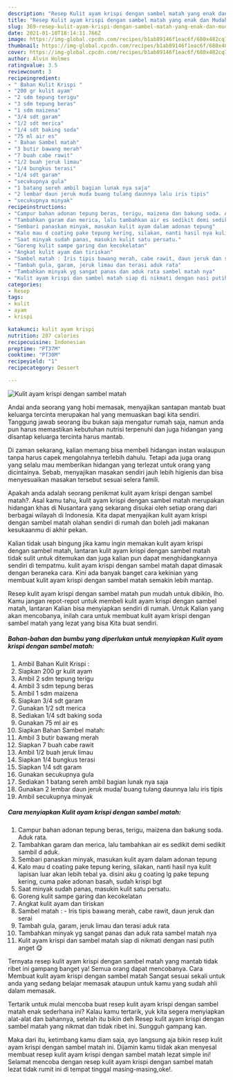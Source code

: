 ```yaml
---
description: "Resep Kulit ayam krispi dengan sambel matah yang enak dan Mudah Dibuat"
title: "Resep Kulit ayam krispi dengan sambel matah yang enak dan Mudah Dibuat"
slug: 369-resep-kulit-ayam-krispi-dengan-sambel-matah-yang-enak-dan-mudah-dibuat
date: 2021-01-10T18:14:11.766Z
image: https://img-global.cpcdn.com/recipes/b1ab89146f1eac6f/680x482cq70/kulit-ayam-krispi-dengan-sambel-matah-foto-resep-utama.jpg
thumbnail: https://img-global.cpcdn.com/recipes/b1ab89146f1eac6f/680x482cq70/kulit-ayam-krispi-dengan-sambel-matah-foto-resep-utama.jpg
cover: https://img-global.cpcdn.com/recipes/b1ab89146f1eac6f/680x482cq70/kulit-ayam-krispi-dengan-sambel-matah-foto-resep-utama.jpg
author: Alvin Holmes
ratingvalue: 3.5
reviewcount: 3
recipeingredient:
- " Bahan Kulit Krispi "
- "200 gr kulit ayam"
- "2 sdm tepung terigu"
- "3 sdm tepung beras"
- "1 sdm maizena"
- "3/4 sdt garam"
- "1/2 sdt merica"
- "1/4 sdt baking soda"
- "75 ml air es"
- " Bahan Sambel matah"
- "3 butir bawang merah"
- "7 buah cabe rawit"
- "1/2 buah jeruk limau"
- "1/4 bungkus terasi"
- "1/4 sdt garam"
- "secukupnya gula"
- "1 batang sereh ambil bagian lunak nya saja"
- "2 lembar daun jeruk muda buang tulang daunnya lalu iris tipis"
- "secukupnya minyak"
recipeinstructions:
- "Campur bahan adonan tepung beras, terigu, maizena dan bakung soda. Aduk rata."
- "Tambahkan garam dan merica, lalu tambahkan air es sedikit demi sedikit sambil d aduk."
- "Sembari panaskan minyak, masukan kulit ayam dalam adonan tepung"
- "Kalo mau d coating pake tepung kering, silakan, nanti hasil nya kulit lapisan luar akan lebih tebal ya. disini aku g coating lg pake tepung kering, cuma pake adonan basah, sudah krispi bgt"
- "Saat minyak sudah panas, masukin kulit satu persatu."
- "Goreng kulit sampe garing dan kecokelatan"
- "Angkat kulit ayam dan tiriskan"
- "Sambel matah : Iris tipis bawang merah, cabe rawit, daun jeruk dan serai"
- "Tambah gula, garam, jeruk limau dan terasi aduk rata"
- "Tambahkan minyak yg sangat panas dan aduk rata sambel matah nya"
- "Kulit ayam krispi dan sambel matah siap di nikmati dengan nasi putih anget 😋"
categories:
- Resep
tags:
- kulit
- ayam
- krispi

katakunci: kulit ayam krispi 
nutrition: 287 calories
recipecuisine: Indonesian
preptime: "PT37M"
cooktime: "PT30M"
recipeyield: "1"
recipecategory: Dessert

---
```



![Kulit ayam krispi dengan sambel matah](https://img-global.cpcdn.com/recipes/b1ab89146f1eac6f/680x482cq70/kulit-ayam-krispi-dengan-sambel-matah-foto-resep-utama.jpg)

Andai anda seorang yang hobi memasak, menyajikan santapan mantab buat keluarga tercinta merupakan hal yang memuaskan bagi kita sendiri. Tanggung jawab seorang ibu bukan saja mengatur rumah saja, namun anda pun harus memastikan kebutuhan nutrisi terpenuhi dan juga hidangan yang disantap keluarga tercinta harus mantab.

Di zaman  sekarang, kalian memang bisa membeli hidangan instan walaupun tanpa harus capek mengolahnya terlebih dahulu. Tetapi ada juga orang yang selalu mau memberikan hidangan yang terlezat untuk orang yang dicintainya. Sebab, menyajikan masakan sendiri jauh lebih higienis dan bisa menyesuaikan masakan tersebut sesuai selera famili. 



Apakah anda adalah seorang penikmat kulit ayam krispi dengan sambel matah?. Asal kamu tahu, kulit ayam krispi dengan sambel matah merupakan hidangan khas di Nusantara yang sekarang disukai oleh setiap orang dari berbagai wilayah di Indonesia. Kita dapat menyajikan kulit ayam krispi dengan sambel matah olahan sendiri di rumah dan boleh jadi makanan kesukaanmu di akhir pekan.

Kalian tidak usah bingung jika kamu ingin memakan kulit ayam krispi dengan sambel matah, lantaran kulit ayam krispi dengan sambel matah tidak sulit untuk ditemukan dan juga kalian pun dapat menghidangkannya sendiri di tempatmu. kulit ayam krispi dengan sambel matah dapat dimasak dengan beraneka cara. Kini ada banyak banget cara kekinian yang membuat kulit ayam krispi dengan sambel matah semakin lebih mantap.

Resep kulit ayam krispi dengan sambel matah pun mudah untuk dibikin, lho. Kamu jangan repot-repot untuk membeli kulit ayam krispi dengan sambel matah, lantaran Kalian bisa menyiapkan sendiri di rumah. Untuk Kalian yang akan mencobanya, inilah cara untuk membuat kulit ayam krispi dengan sambel matah yang lezat yang bisa Kita buat sendiri.

<!--inarticleads1-->

##### Bahan-bahan dan bumbu yang diperlukan untuk menyiapkan Kulit ayam krispi dengan sambel matah:

1. Ambil  Bahan Kulit Krispi :
1. Siapkan 200 gr kulit ayam
1. Ambil 2 sdm tepung terigu
1. Ambil 3 sdm tepung beras
1. Ambil 1 sdm maizena
1. Siapkan 3/4 sdt garam
1. Gunakan 1/2 sdt merica
1. Sediakan 1/4 sdt baking soda
1. Gunakan 75 ml air es
1. Siapkan  Bahan Sambel matah:
1. Ambil 3 butir bawang merah
1. Siapkan 7 buah cabe rawit
1. Ambil 1/2 buah jeruk limau
1. Siapkan 1/4 bungkus terasi
1. Siapkan 1/4 sdt garam
1. Gunakan secukupnya gula
1. Sediakan 1 batang sereh ambil bagian lunak nya saja
1. Gunakan 2 lembar daun jeruk muda/ buang tulang daunnya lalu iris tipis
1. Ambil secukupnya minyak




<!--inarticleads2-->

##### Cara menyiapkan Kulit ayam krispi dengan sambel matah:

1. Campur bahan adonan tepung beras, terigu, maizena dan bakung soda. Aduk rata.
1. Tambahkan garam dan merica, lalu tambahkan air es sedikit demi sedikit sambil d aduk.
1. Sembari panaskan minyak, masukan kulit ayam dalam adonan tepung
1. Kalo mau d coating pake tepung kering, silakan, nanti hasil nya kulit lapisan luar akan lebih tebal ya. disini aku g coating lg pake tepung kering, cuma pake adonan basah, sudah krispi bgt
1. Saat minyak sudah panas, masukin kulit satu persatu.
1. Goreng kulit sampe garing dan kecokelatan
1. Angkat kulit ayam dan tiriskan
1. Sambel matah : - Iris tipis bawang merah, cabe rawit, daun jeruk dan serai
1. Tambah gula, garam, jeruk limau dan terasi aduk rata
1. Tambahkan minyak yg sangat panas dan aduk rata sambel matah nya
1. Kulit ayam krispi dan sambel matah siap di nikmati dengan nasi putih anget 😋




Ternyata resep kulit ayam krispi dengan sambel matah yang mantab tidak ribet ini gampang banget ya! Semua orang dapat mencobanya. Cara Membuat kulit ayam krispi dengan sambel matah Sangat sesuai sekali untuk anda yang sedang belajar memasak ataupun untuk kamu yang sudah ahli dalam memasak.

Tertarik untuk mulai mencoba buat resep kulit ayam krispi dengan sambel matah enak sederhana ini? Kalau kamu tertarik, yuk kita segera menyiapkan alat-alat dan bahannya, setelah itu bikin deh Resep kulit ayam krispi dengan sambel matah yang nikmat dan tidak ribet ini. Sungguh gampang kan. 

Maka dari itu, ketimbang kamu diam saja, ayo langsung aja bikin resep kulit ayam krispi dengan sambel matah ini. Dijamin kamu tiidak akan menyesal membuat resep kulit ayam krispi dengan sambel matah lezat simple ini! Selamat mencoba dengan resep kulit ayam krispi dengan sambel matah lezat tidak rumit ini di tempat tinggal masing-masing,oke!.

